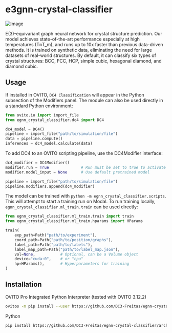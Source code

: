 # e3gnn-crystal-classifier
![image](https://github.com/user-attachments/assets/890dc8bb-6e30-4a09-a014-171f26ee5136)

E(3)-equivariant graph neural network for crystal structure prediction. Our model achieves state-of-the-art performance especially at high temperatures (T≈T_m), and runs up to 10x faster than previous data-driven methods. It is trained on synthetic data, eliminating the need for large datasets of real-world structures. By default, it can classify six types of crystal structures: BCC, FCC, HCP, simple cubic, hexagonal diamond, and diamond cubic. 

## Usage
If installed in OVITO, `DC4 Classification` will appear in the Python subsection of the Modifiers panel. The module can also be used directly in a standard Python environment:
```python
from ovito.io import import_file
from egnn_crystal_classifier.dc4 import DC4

dc4_model = DC4()
pipeline = import_file("path/to/simulation/file")
data = pipeline.compute()
inferences = dc4_model.calculate(data)
```
To add DC4 to an OVITO scripting pipeline, use the DC4Modifier interface:
```python
dc4_modifier = DC4Modifier()
modifier.run = True              # Run must be set to true to activate inference
modifier.model_input = None      # Use default pretrained model

pipeline = import_file("path/to/simulation/file")
pipeline.modifiers.append(dc4_modifier)
```
The model can be trained with `python -m egnn_crystal_classifier.scripts`. This will attempt to start a training run on Modal.
To run training locally, `egnn_crystal_classifier.ml_train.train` can be used directly:
```python
from egnn_crystal_classifier.ml_train.train import train
from egnn_crystal_classifier.ml_train.hparams import HParams

train(
    exp_path=Path("path/to/experiment"),
    coord_path=Path("path/to/position/graphs"),
    label_path=Path("path/to/labels"),
    label_map_path=Path("path/to/label_map.json"),
    vol=None,           # Optional, can be a Volume object
    device="cuda:0",    # or "cpu"
    hp=HParams(),       # Hyperparameters for training
)
```

## Installation
OVITO Pro Integrated Python Interpreter (tested with OVITO 3.12.2)
```bash
ovitos -m pip install --user https://github.com/DC3-Freitas/egnn-crystal-classifier/archive/refs/heads/main.zip --find-links https://data.pyg.org/whl/torch-2.7.0+cu126.html --extra-index-url https://download.pytorch.org/whl/cu126 --prefer-binary --only-binary=:all:
```
Python
```bash
pip install https://github.com/DC3-Freitas/egnn-crystal-classifier/archive/refs/heads/main.zip --find-links https://data.pyg.org/whl/torch-2.7.0+cu126.html --extra-index-url https://download.pytorch.org/whl/cu126 --prefer-binary --only-binary=:all:
```